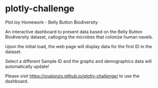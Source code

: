 # plotly-challenge
Plot.loy Homework - Belly Button Biodiversity

An interactive dashboard to present data based on the Belly Button Biodiversity dataset,
catloging the microbes that colonize human navels.

Upon the initial load, the web page will display data for the first ID in the dataset.

Select a different Sample ID and the graphs and demographics data will automatically update!

Please visit https://gvalonzo.github.io/plotly-challenge/ to use the dashboard.

